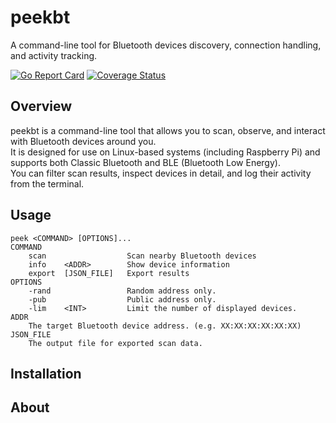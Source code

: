 # peekbt
A command-line tool for Bluetooth devices discovery, connection handling, and activity tracking.

[![Go Report Card](https://goreportcard.com/badge/github.com/ozsys/peekbt)](https://goreportcard.com/report/github.com/ozsys/peekbt)
[![Coverage Status](https://coveralls.io/repos/github/ozsys/peekbt/badge.svg?branch=main)](https://coveralls.io/github/ozsys/peekbt?branch=main)
## Overview
peekbt is a command-line tool that allows you to scan, observe, and interact with Bluetooth devices around you.  
It is designed for use on Linux-based systems (including Raspberry Pi) and supports both Classic Bluetooth and BLE (Bluetooth Low Energy).  
You can filter scan results, inspect devices in detail, and log their activity from the terminal.

## Usage
```text
peek <COMMAND> [OPTIONS]...
COMMAND
    scan                  Scan nearby Bluetooth devices
    info    <ADDR>        Show device information
    export  [JSON_FILE]   Export results
OPTIONS
    -rand                 Random address only.
    -pub                  Public address only.
    -lim    <INT>         Limit the number of displayed devices.
ADDR
    The target Bluetooth device address. (e.g. XX:XX:XX:XX:XX:XX)
JSON_FILE
    The output file for exported scan data.
```

## Installation

## About
